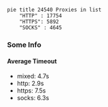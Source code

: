 
```mermaid
pie title 24540 Proxies in list
    "HTTP" : 17754
    "HTTPS": 5892
    "SOCKS" : 4645
```

### Some Info
#### Average Timeout

- mixed: 4.7s
- http: 2.9s
- https: 7.5s
- socks: 6.3s